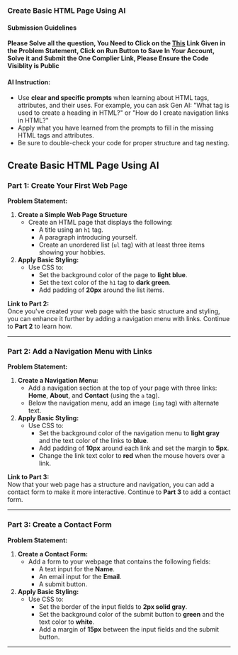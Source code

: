 ### Create Basic HTML Page Using AI

#### Submission Guidelines

**Please Solve all the question, You Need to Click on the [This](https://onecompiler.com/html/42rrpvkma) Link Given in the Problem Statement, Click on Run Button to Save In Your Account, Solve it and Submit the One Complier Link, Please Ensure the Code Visiblity is Public**

#### AI Instruction:

- Use **clear and specific prompts** when learning about HTML tags, attributes, and their uses. For example, you can ask Gen AI: "What tag is used to create a heading in HTML?" or "How do I create navigation links in HTML?"
- Apply what you have learned from the prompts to fill in the missing HTML tags and attributes.
- Be sure to double-check your code for proper structure and tag nesting.

## Create Basic HTML Page Using AI

### Part 1: **Create Your First Web Page**

**Problem Statement:**

1. **Create a Simple Web Page Structure**
   - Create an HTML page that displays the following:
     - A title using an `h1` tag.
     - A paragraph introducing yourself.
     - Create an unordered list (`ul` tag) with at least three items showing your hobbies.
2. **Apply Basic Styling:**
   - Use CSS to:
     - Set the background color of the page to **light blue**.
     - Set the text color of the `h1` tag to **dark green**.
     - Add padding of **20px** around the list items.

**Link to Part 2:**  
Once you've created your web page with the basic structure and styling, you can enhance it further by adding a navigation menu with links. Continue to **Part 2** to learn how.

---

### Part 2: **Add a Navigation Menu with Links**

**Problem Statement:**

1. **Create a Navigation Menu:**
   - Add a navigation section at the top of your page with three links: **Home**, **About**, and **Contact** (using the `a` tag).
   - Below the navigation menu, add an image (`img` tag) with alternate text.
2. **Apply Basic Styling:**
   - Use CSS to:
     - Set the background color of the navigation menu to **light gray** and the text color of the links to **blue**.
     - Add padding of **10px** around each link and set the margin to **5px**.
     - Change the link text color to **red** when the mouse hovers over a link.

**Link to Part 3:**  
Now that your web page has a structure and navigation, you can add a contact form to make it more interactive. Continue to **Part 3** to add a contact form.

---

### Part 3: **Create a Contact Form**

**Problem Statement:**

1. **Create a Contact Form:**
   - Add a form to your webpage that contains the following fields:
     - A text input for the **Name**.
     - An email input for the **Email**.
     - A submit button.
2. **Apply Basic Styling:**
   - Use CSS to:
     - Set the border of the input fields to **2px solid gray**.
     - Set the background color of the submit button to **green** and the text color to **white**.
     - Add a margin of **15px** between the input fields and the submit button.

---
